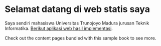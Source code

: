 # Selamat datang di web statis saya

Saya sendiri mahasiswa Universitas Trunojoyo Madura jurusan Teknik Informatika.
[Berikut aplikasi web hasil implementasi](https://huggingface.co/spaces/bgali/cek_kategori_berita).

Check out the content pages bundled with this sample book to see more.

```{tableofcontents}

```

